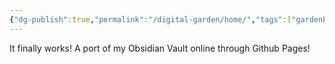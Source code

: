 ```yaml
---
{"dg-publish":true,"permalink":"/digital-garden/home/","tags":["gardenEntry"],"noteIcon":"","created":"2024-02-17 15:34","updated":"2024-02-17 15:34"}
---
```


It finally works! A port of my Obsidian Vault online through Github Pages!